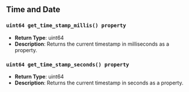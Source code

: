 ## Time and Date

### `uint64 get_time_stamp_millis() property`
- **Return Type**: uint64
- **Description**: Returns the current timestamp in milliseconds as a property.

### `uint64 get_time_stamp_seconds() property`
- **Return Type**: uint64
- **Description**: Returns the current timestamp in seconds as a property.
